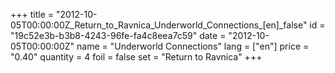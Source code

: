 +++
title = "2012-10-05T00:00:00Z_Return_to_Ravnica_Underworld_Connections_[en]_false"
id = "19c52e3b-b3b8-4243-96fe-fa4c8eea7c59"
date = "2012-10-05T00:00:00Z"
name = "Underworld Connections"
lang = ["en"]
price = "0.40"
quantity = 4
foil = false
set = "Return to Ravnica"
+++
